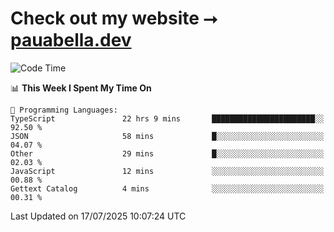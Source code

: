 # Check out my website ⭢ [pauabella.dev](https://pauabella.dev)

<!--START_SECTION:waka-->
![Code Time](http://img.shields.io/badge/Code%20Time-4%2C601%20hrs%2022%20mins-blue)

📊 **This Week I Spent My Time On** 

```text
💬 Programming Languages: 
TypeScript               22 hrs 9 mins       ███████████████████████░░   92.50 % 
JSON                     58 mins             █░░░░░░░░░░░░░░░░░░░░░░░░   04.07 % 
Other                    29 mins             █░░░░░░░░░░░░░░░░░░░░░░░░   02.03 % 
JavaScript               12 mins             ░░░░░░░░░░░░░░░░░░░░░░░░░   00.88 % 
Gettext Catalog          4 mins              ░░░░░░░░░░░░░░░░░░░░░░░░░   00.31 % 
```


 Last Updated on 17/07/2025 10:07:24 UTC
<!--END_SECTION:waka-->
